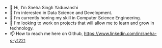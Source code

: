 - 👋 Hi, I’m Sneha Singh Yaduvanshi
- 👀 I’m interested in Data Science and Development.
- 🌱 I’m currently honing my skill in Computer Science Engineering.
- 💞️ I'm looking to work on projects that will allow me to learn and grow in technology. 
- 📫 How to reach me here on Github, https://www.linkedin.com/in/sneha-s-y1221

<!---
ssy-1221/ssy-1221 is a ✨ special ✨ repository because its `README.md` (this file) appears on your GitHub profile.
You can click the Preview link to take a look at your changes.
--->
